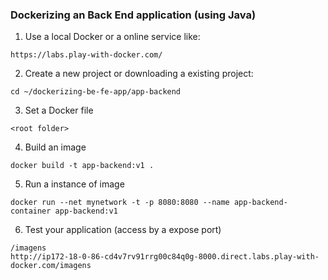 ### Dockerizing an Back End application (using Java)

1. Use a local Docker or a online service like:
```
https://labs.play-with-docker.com/
```

2. Create a new project or downloading a existing project:
```
cd ~/dockerizing-be-fe-app/app-backend
```

3. Set a Docker file
```
<root folder>
```

4. Build an image
```
docker build -t app-backend:v1 .
``` 

5. Run a instance of image
```
docker run --net mynetwork -t -p 8080:8080 --name app-backend-container app-backend:v1
```

6. Test your application (access by a expose port)
```
/imagens
http://ip172-18-0-86-cd4v7rv91rrg00c84q0g-8000.direct.labs.play-with-docker.com/imagens
```
